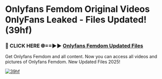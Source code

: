 # Onlyfans Femdom Original Videos 0nlyFans Leaked - Files Updated! (39hf)

<h3>🔴 CLICK HERE 🌐==►► <a href="https://tinyurl.com/3hn5wdd3" rel="nofollow">Onlyfans Femdom Updated Files</a></h3>

Get Onlyfans Femdom and all content. Now you can access all videos and pictures of Onlyfans Femdom. New Updated Files 2025!

[![39hf](https://i.imgur.com/4HnBqBT.gif)](https://tinyurl.com/3hn5wdd3)
